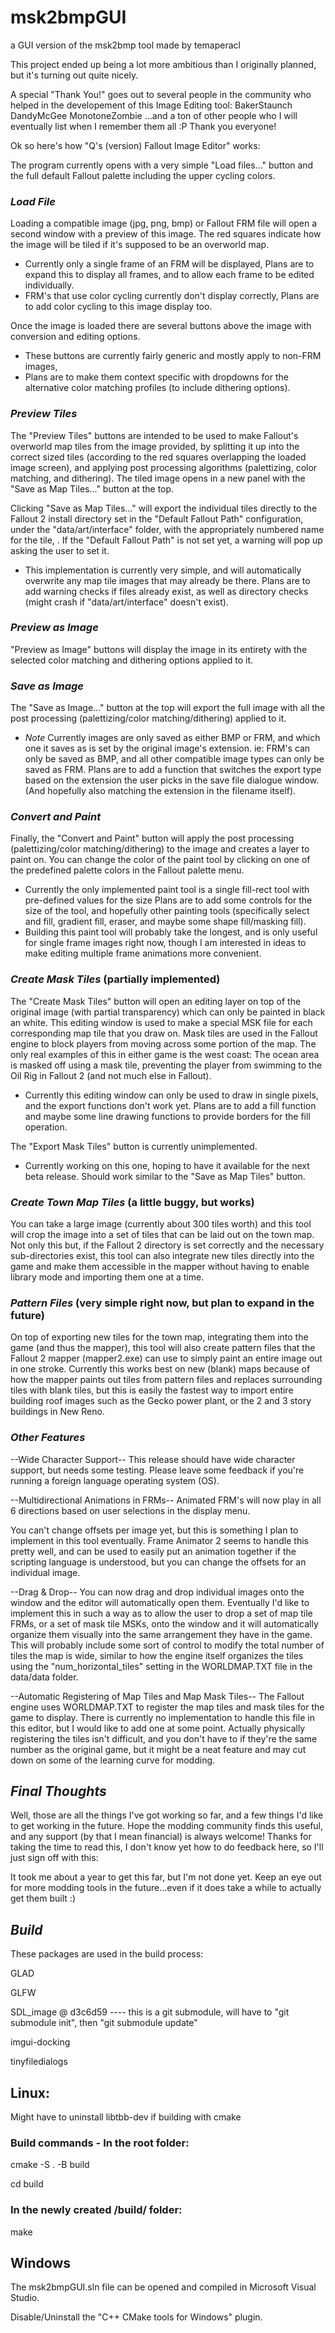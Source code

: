 # msk2bmpGUI
a GUI version of the msk2bmp tool made by temaperacl

This project ended up being a lot more ambitious than 
I originally planned, but it's turning out quite nicely.

A special "Thank You!" goes out to several people in the 
community who helped in the developement of this Image Editing tool:
BakerStaunch
DandyMcGee
MonotoneZombie
...and a ton of other people who 
   I will eventually list when I 
   remember them all :P
   Thank you everyone!

Ok so here's how "Q's (version) Fallout Image Editor" works:

The program currently opens with a very simple "Load files..." 
button and the full default Fallout palette including the 
upper cycling colors.

### *Load File*
Loading a compatible image (jpg, png, bmp) or Fallout FRM file
will open a second window with a preview of this image.
The red squares indicate how the image will be tiled if it's
supposed to be an overworld map.
- Currently only a single frame of an FRM will be displayed,
  Plans are to expand this to display all frames, and to allow
  each frame to be edited individually.
- FRM's that use color cycling currently don't display correctly,
  Plans are to add color cycling to this image display too.

Once the image is loaded there are several buttons above the image
with conversion and editing options.
- These buttons are currently fairly generic and mostly apply to
  non-FRM images, 
 - Plans are to make them context specific with dropdowns for the
  alternative color matching profiles (to include dithering options).

### *Preview Tiles*
The "Preview Tiles" buttons are intended to be used to make Fallout's
overworld map tiles from the image provided, by splitting it up into
the correct sized tiles (according to the red squares overlapping the
loaded image screen), and applying post processing algorithms (palettizing, 
color matching, and dithering).
The tiled image opens in a new panel with the "Save as Map Tiles..."
button at the top.

Clicking "Save as Map Tiles..." will export the individual tiles
directly to the Fallout 2 install directory set in the "Default
Fallout Path" configuration, under the "data/art/interface" folder,
with the appropriately numbered name for the tile, .
If the "Default Fallout Path" is not set yet, a warning will pop
up asking the user to set it.
- This implementation is currently very simple, and will automatically
  overwrite any map tile images that may already be there.
  Plans are to add warning checks if files already exist, as well as 
  directory checks (might crash if "data/art/interface" doesn't exist).
  
### *Preview as Image*
"Preview as Image" buttons will display the image in its entirety
with the selected color matching and dithering options applied to it.

### *Save as Image*
The "Save as Image..." button at the top will export the full image 
with all the post processing (palettizing/color matching/dithering) 
applied to it.
- *Note* Currently images are only saved as either BMP or FRM, and
  which one it saves as is set by the original image's extension.
  ie: FRM's can only be saved as BMP, and all other compatible image
  types can only be saved as FRM.
  Plans are to add a function that switches the export type based
  on the extension the user picks in the save file dialogue window.
  (And hopefully also matching the extension in the filename itself).

### *Convert and Paint*
Finally, the "Convert and Paint" button will apply the post processing
(palettizing/color matching/dithering) to the image and creates a layer
to paint on.
You can change the color of the paint tool by clicking on one of the
predefined palette colors in the Fallout palette menu.
- Currently the only implemented paint tool is a single fill-rect tool
  with pre-defined values for the size
  Plans are to add some controls for the size of the tool, and hopefully
  other painting tools (specifically select and fill, gradient fill, 
  eraser, and maybe some shape fill/masking fill).
- Building this paint tool will probably take the longest, and is only
  useful for single frame images right now, though I am interested in
  ideas to make editing multiple frame animations more convenient.
  
### *Create Mask Tiles* (partially implemented)
The "Create Mask Tiles" button will open an editing layer on top of 
the original image (with partial transparency) which can only be painted
in black an white.
This editing window is used to make a special MSK file for each 
corresponding map tile that you draw on.
Mask tiles are used in the Fallout engine to block players from moving 
across some portion of the map.
The only real examples of this in either game is the west coast:
The ocean area is masked off using a mask tile, preventing the player
from swimming to the Oil Rig in Fallout 2 (and not much else in Fallout).
- Currently this editing window can only be used to draw in single pixels,
  and the export functions don't work yet.
  Plans are to add a fill function and maybe some line drawing functions
  to provide borders for the fill operation.

The "Export Mask Tiles" button is currently unimplemented.
- Currently working on this one, hoping to have it available for the next
  beta release.
  Should work similar to the "Save as Map Tiles" button.
  
  
### *Create Town Map Tiles* (a little buggy, but works)
You can take a large image (currently about 300 tiles worth) and this tool
will crop the image into a set of tiles that can be laid out on the town
map.  
Not only this but, if the Fallout 2 directory is set correctly and
the necessary sub-directories exist, this tool can also integrate new tiles
directly into the game and make them accessible in the mapper without having
to enable library mode and importing them one at a time.

### *Pattern Files* (very simple right now, but plan to expand in the future)
On top of exporting new tiles for the town map, integrating them into the
game (and thus the mapper), this tool will also create pattern files that the
Fallout 2 mapper (mapper2.exe) can use to simply paint an entire image out
in one stroke.
Currently this works best on new (blank) maps because of how the mapper paints
out tiles from pattern files and replaces surrounding tiles with blank tiles,
but this is easily the fastest way to import entire building roof images such
as the Gecko power plant, or the 2 and 3 story buildings in New Reno.

### *Other Features*
--Wide Character Support--
This release should have wide character support, but
needs some testing.
Please leave some feedback if you're running a foreign
language operating system (OS).

--Multidirectional Animations in FRMs--
Animated FRM's will now play in all 6 directions based on user
selections in the display menu.

You can't change offsets per image yet, but this is something 
I plan to implement in this tool eventually.
Frame Animator 2 seems to handle this pretty well, and can 
be used to easily put an animation together if the scripting 
language is understood, but you can change the offsets for 
an individual image.


--Drag & Drop--
You can now drag and drop individual images onto the window
and the editor will automatically open them.
Eventually I'd like to implement this in such a way as to allow the
user to drop a set of map tile FRMs, or a set of mask tile MSKs,
onto the window and it will automatically organize them visually
into the same arrangement they have in the game.
This will probably include some sort of control to modify the
total number of tiles the map is wide, similar to how the engine
itself organizes the tiles using the "num_horizontal_tiles"
setting in the WORLDMAP.TXT file in the data/data folder.

--Automatic Registering of Map Tiles and Map Mask Tiles--
The Fallout engine uses WORLDMAP.TXT to register the map tiles
and mask tiles for the game to display.
There is currently no implementation to handle this file in this
editor, but I would like to add one at some point.
Actually physically registering the tiles isn't difficult, 
and you don't have to if they're the same number as the original
game, but it might be a neat feature and may cut down on some
of the learning curve for modding.

## *Final Thoughts*
Well, those are all the things I've got working so far, and 
a few things I'd like to get working in the future.
Hope the modding community finds this useful, and any support
(by that I mean financial) is always welcome!
Thanks for taking the time to read this, I don't know yet
how to do feedback here, so I'll just sign off with this:

It took me about a year to get this far, but I'm not done yet.
Keep an eye out for more modding tools in the future...even
if it does take a while to actually get them built :)

## *Build*
These packages are used in the build process:

GLAD

GLFW

SDL_image @ d3c6d59      ----  this is a git submodule, will have to "git submodule init", then "git submodule update"

imgui-docking

tinyfiledialogs

## Linux:

Might have to uninstall libtbb-dev if building with cmake

### Build commands - In the root folder:

cmake -S . -B build

cd build

### In the newly created /build/ folder:

make

## Windows

The msk2bmpGUI.sln file can be opened and compiled 
in Microsoft Visual Studio.

Disable/Uninstall the "C++ CMake tools for Windows" plugin.
